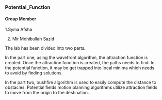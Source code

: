 ### Potential_Function

#### Group Member

 1.Syma Afsha

2. Mir Mohibullah Sazid

The lab has been divided into two parts. 

In the part one, using the wavefront algorithm, the
attraction function is created. Once the attraction function is created, the paths needs to find. In
the potential function, it may be get trapped into local minima which needs to avoid by finding
solutions. 

In the part two, bushfire algorithm is used to easily compute the distance to obstacles.
Potential fields motion planning algorithms utilize attraction fields to move from the origin to the
destination.
